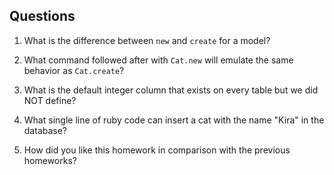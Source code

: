 ## Questions

1. What is the difference between `new` and `create` for a model?

2. What command followed after with `Cat.new` will emulate the same behavior as `Cat.create`?

3. What is the default integer column that exists on every table but we did NOT define?

4. What single line of ruby code can insert a cat with the name "Kira" in the database?

5. How did you like this homework in comparison with the previous homeworks?
